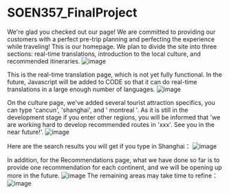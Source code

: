 # SOEN357_FinalProject
We're glad you checked out our page!
We are committed to providing our customers with a perfect pre-trip planning and perfecting the experience while traveling!
This is our homepage.
We plan to divide the site into three sections: real-time translations, introduction to the local culture, and recommended itineraries.
![image](https://github.com/Yaooo00/SOEN357_FinalProject/assets/101379116/a668321f-ed8b-48ad-9345-a970c2c6b83f)

This is the real-time translation page, which is not yet fully functional. In the future, Javascript will be added to CODE so that it can do real-time translations in a large enough number of languages.
![image](https://github.com/Yaooo00/SOEN357_FinalProject/assets/101379116/fbe792c5-8f6a-478b-8d38-094b17b3581e)


On the culture page, we've added several tourist attraction specifics, you can type 'cancun', 'shanghai', and ' montreal '. As it is still in the development stage if you enter other regions, you will be informed that 'we are working hard to develop recommended routes in 'xxx'. See you in the near future!'.
![image](https://github.com/Yaooo00/SOEN357_FinalProject/assets/101379116/84cb31a4-ebc4-46f9-bc98-29c70444267e)

Here are the search results you will get if you type in Shanghai：
![image](https://github.com/Yaooo00/SOEN357_FinalProject/assets/101379116/dc662c35-3ab4-4cc8-b93e-073b5c91f5a5)

In addition, for the Recommendations page, what we have done so far is to provide one recommendation for each continent, and we will be opening up more in the future.
![image](https://github.com/Yaooo00/SOEN357_FinalProject/assets/101379116/34122df8-83d8-47cc-ad20-f0977ec219dc)
The remaining areas may take time to refine：
![image](https://github.com/Yaooo00/SOEN357_FinalProject/assets/101379116/67d854f0-ca7c-4631-865b-91ee0504597d)

